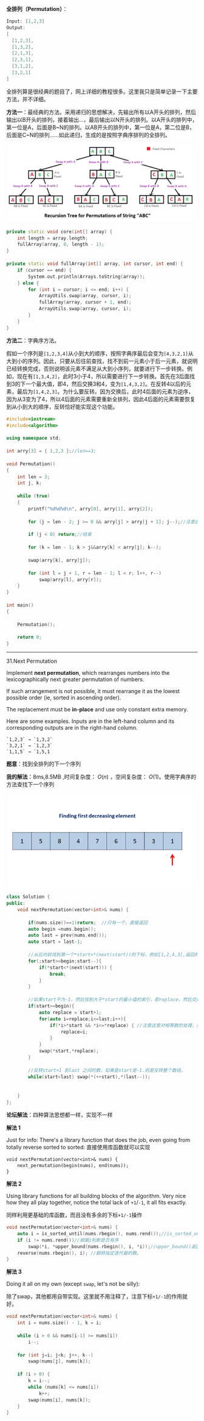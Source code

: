 **全排列（Permutation）**：

```c++
Input: [1,2,3]
Output:
[
  [1,2,3],
  [1,3,2],
  [2,1,3],
  [2,3,1],
  [3,1,2],
  [3,2,1]
]
```

全排列算是很经典的题目了，网上详细的教程很多。这里我只是简单记录一下主要方法，并不详细。

**方法一**：最经典的方法。采用递归的思想解决，先输出所有以A开头的排列，然后输出以B开头的排列，接着输出…，最后输出以N开头的排列。以A开头的排列中，第一位是A，后面是B~N的排列。以AB开头的排列中，第一位是A，第二位是B，后面是C~N的排列……如此递归，生成的是按照字典序排列的全排列。

![161756_NbzE_2911530](assets\161756_NbzE_2911530.gif)

```cpp
private static void core(int[] array) {
    int length = array.length;
    fullArray(array, 0, length - 1);
}
    
private static void fullArray(int[] array, int cursor, int end) {
    if (cursor == end) {
        System.out.println(Arrays.toString(array));
    } else {
        for (int i = cursor; i <= end; i++) {
            ArrayUtils.swap(array, cursor, i);
            fullArray(array, cursor + 1, end);
            ArrayUtils.swap(array, cursor, i);
        }
    }
}
```

**方法二**：字典序方法。

假如一个序列是`[1,2,3,4]`从小到大的顺序，按照字典序最后会变为`[4,3,2,1]`从大到小的序列。因此，只要从后往前查找，找不到前一元素小于后一元素，就说明已经转换完成，否则说明该元素不满足从大到小序列，就要进行下一步转换。例如，现在有`[1,3,4,2]`，此时3小于4，所以需要进行下一步转换。首先在3后面找到3的下一个最大值，即4，然后交换3和4，变为`[1,4,3,2]`。在反转4以后的元素，最后为`[1,4,2,3]`。为什么要反转。因为交换后，此时4后面的元素为逆序，因为从3变为了4，所以4后面的元素需要重新全排列，因此4后面的元素需要恢复到从小到大的顺序，反转恰好能实现这个功能。

```cpp
#include<iostream>
#include<algorithm>
 
using namespace std;
 
int arry[3] = { 1,2,3 };//len==3;
 
void Permutation()
{
	int len = 3;
	int j, k;
 
	while (true)
	{
		printf("%d%d%d\n", arry[0], arry[1], arry[2]);
 
		for (j = len - 2; j >= 0 && arry[j] > arry[j + 1]; j--);//注意此处 j >= 0 判断条件在前
 
		if (j < 0) return;//结束
		
		for (k = len - 1; k > j&&arry[k] < arry[j]; k--);
 
		swap(arry[k], arry[j]);
 
		for (int l = j + 1, r = len - 1; l < r; l++, r--)
			swap(arry[l], arry[r]);
	}
}
 
int main()
{
 
	Permutation();
 
	return 0;
}
```



--------

31.Next Permutation

Implement **next permutation**, which rearranges numbers into the lexicographically next greater permutation of numbers.

If such arrangement is not possible, it must rearrange it as the lowest possible order (ie, sorted in ascending order).

The replacement must be **in-place** and use only constant extra memory.

Here are some examples. Inputs are in the left-hand column and its corresponding outputs are in the right-hand column.

```
`1,2,3` → `1,3,2`
`3,2,1` → `1,2,3`
`1,1,5` → `1,5,1
```

**题意**：找到全排列的下一个序列

**我的解法**：8ms,8.5MB ,时间复杂度：$\ O(n)$ ，空间复杂度：$\ O(1)$。使用字典序的方法查找下一个序列

![31_Next_Permutation](assets\31_Next_Permutation.gif)

```Cpp
class Solution {
public:
    void nextPermutation(vector<int>& nums) {
        
        if(nums.size()==1)return;  //只有一个，直接返回
        auto begin =nums.begin();
        auto last = prev(nums.end());
        auto start = last-1;
        
        //从后向前找到第一个*start<*(next(start))的下标，例如[1,2,4,3],返回的是2.如果序列[4,3,2,1]或[1,1,1],则返回的start是begin的前一个数，即下标-1。可加一个判定，如果所有数相等直接返回。
        for(;start>=begin;start--){
            if(*start<*(next(start))) {
                break;
            }
        }
        
        //如果start不为-1，然后找到大于*start的最小值的索引，即replace，然后交换start和replace
        if(start>=begin){
            auto replace = start+1;
            for(auto i=replace;i<=last;i++){
                if(*i>*start && *i<=*replace) { //注意这里对相等数的处理，如果有相等的则继续向后走。例如[1,3,5,4,4,2],则交换的是3和第二个4，这样反转后便是1,4,2,3,4,5.
                    replace=i;
                }
            }
            swap(*start,*replace);   
        }
		
        //反转start+1 到last 之间的数，如果是start是-1.则是反转整个数组。
        while(start<last) swap(*(++start),*(last--));
           
        
    }
};
```

**论坛解法**：四种算法思想都一样，实现不一样

**解法 1**



Just for info: There's a library function that does the job, even going from totally reverse sorted to sorted:   直接使用库函数就可以实现



```
void nextPermutation(vector<int>& nums) {
    next_permutation(begin(nums), end(nums));
}
```



**解法 2**



Using library functions for all building blocks of the algorithm. Very nice how they all play together, notice the total lack of `+1`/`-1`, it all fits exactly.

同样利用更基础的库函数，而且没有多余的下标`+1/-1`操作

```cpp
void nextPermutation(vector<int>& nums) {
    auto i = is_sorted_until(nums.rbegin(), nums.rend());//is_sorted_until() 来判断一个元素段是否有序。它的参数用来定义要测试的迭代器。这个函数返回第一个破坏序列有序的元素迭代器.如果是[1,2,4,3]则返回元素2的迭代器。如果完全有序，返回结束迭代器 nums.rend()
    if (i != nums.rend())//根据i判断是否有序
        swap(*i, *upper_bound(nums.rbegin(), i, *i));//upper_bound()返回指定迭代器范围内大于指定值的第一个元素的迭代器。该地方从后向前查找大于*i的第一个元素，然后和*i交换
    reverse(nums.rbegin(), i); //翻转指定迭代器的数。
}
```



**解法 3**

Doing it all on my own (except `swap`, let's not be silly):

除了swap，其他都用自带实现。这里就不用注释了，注意下标`+1/-1`的作用就好。

```cpp
void nextPermutation(vector<int>& nums) {
    int i = nums.size() - 1, k = i;
    
    while (i > 0 && nums[i-1] >= nums[i])
        i--;
    
    for (int j=i; j<k; j++, k--)
        swap(nums[j], nums[k]);
    
    if (i > 0) {
        k = i--;
        while (nums[k] <= nums[i])
            k++;
        swap(nums[i], nums[k]);
    }
}
```
